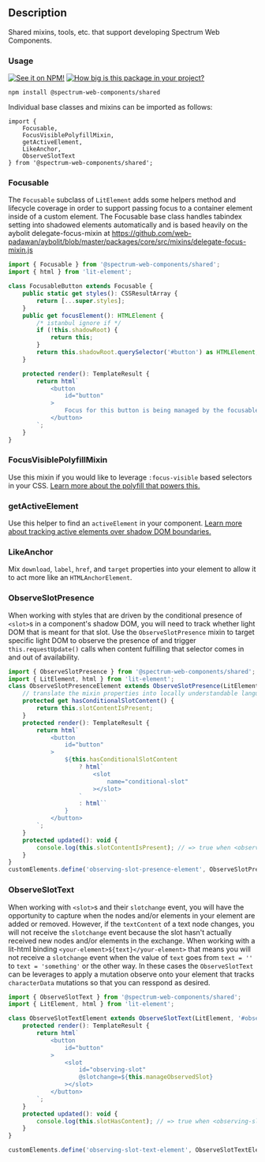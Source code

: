 ## Description

Shared mixins, tools, etc. that support developing Spectrum Web Components.

### Usage

[![See it on NPM!](https://img.shields.io/npm/v/@spectrum-web-components/shared?style=for-the-badge)](https://www.npmjs.com/package/@spectrum-web-components/shared)
[![How big is this package in your project?](https://img.shields.io/bundlephobia/minzip/@spectrum-web-components/shared?style=for-the-badge)](https://bundlephobia.com/result?p=@spectrum-web-components/shared)

```
npm install @spectrum-web-components/shared
```

Individual base classes and mixins can be imported as follows:

```
import {
    Focusable,
    FocusVisiblePolyfillMixin,
    getActiveElement,
    LikeAnchor,
    ObserveSlotText
} from '@spectrum-web-components/shared';
```

### Focusable

The `Focusable` subclass of `LitElement` adds some helpers method and lifecycle coverage in order to support passing focus to a container element inside of a custom element. The Focusable base class handles tabindex setting into shadowed elements automatically and is based heavily on the aybolit delegate-focus-mixin at https://github.com/web-padawan/aybolit/blob/master/packages/core/src/mixins/delegate-focus-mixin.js

```js
import { Focusable } from '@spectrum-web-components/shared';
import { html } from 'lit-element';

class FocusableButton extends Focusable {
    public static get styles(): CSSResultArray {
        return [...super.styles];
    }
    public get focusElement(): HTMLElement {
        /* istanbul ignore if */
        if (!this.shadowRoot) {
            return this;
        }
        return this.shadowRoot.querySelector('#button') as HTMLElement;
    }

    protected render(): TemplateResult {
        return html`
            <button
                id="button"
            >
                Focus for this button is being managed by the focusable base class.
            </button>
        `;
    }
}
```

### FocusVisiblePolyfillMixin

Use this mixin if you would like to leverage `:focus-visible` based selectors in your CSS. [Learn more about the polyfill that powers this.](https://www.npmjs.com/package/focus-visible)

### getActiveElement

Use this helper to find an `activeElement` in your component. [Learn more about tracking active elements over shadow DOM boundaries.](https://dev.to/open-wc/mind-the-document-activeelement-2o9a)

### LikeAnchor

Mix `download`, `label`, `href`, and `target` properties into your element to allow it to act more like an `HTMLAnchorElement`.

### ObserveSlotPresence

When working with styles that are driven by the conditional presence of `<slot>`s in a component's shadow DOM, you will need to track whether light DOM that is meant for that slot. Use the `ObserveSlotPresence` mixin to target specific light DOM to observe the presence of and trigger `this.requestUpdate()` calls when content fulfilling that selector comes in and out of availability.

```js
import { ObserveSlotPresence } from '@spectrum-web-components/shared';
import { LitElement, html } from 'lit-element';
class ObserveSlotPresenceElement extends ObserveSlotPresence(LitElement, '[slot="conditional-slot"]') {
    // translate the mixin properties into locally understandable language
    protected get hasConditionalSlotContent() {
        return this.slotContentIsPresent;
    }
    protected render(): TemplateResult {
        return html`
            <button
                id="button"
            >
                ${this.hasConditionalSlotContent
                    ? html`
                        <slot
                            name="conditional-slot"
                        ></slot>
                    `
                    : html``
                }
            </button>
        `;
    }
    protected updated(): void {
        console.log(this.slotContentIsPresent); // => true when <observing-slot-presence-element><div slot="conditional-slot"></div></observing-slot-presence-element>
    }
}
customElements.define('observing-slot-presence-element', ObserveSlotPresenceElement);
```

### ObserveSlotText

When working with `<slot>`s and their `slotchange` event, you will have the opportunity to capture when the nodes and/or elements in your element are added or removed. However, if the `textContent` of a text node changes, you will not receive the `slotchange` event because the slot hasn't actually received new nodes and/or elements in the exchange. When working with a lit-html binding `<your-element>${text}</your-element>` that means you will not receive a `slotchange` event when the value of `text` goes from `text = ''` to `text = 'something'` or the other way. In these cases the `ObserveSlotText` can be leverages to apply a mutation observe onto your element that tracks `characterData` mutations so that you can resspond as desired.

```js
import { ObserveSlotText } from '@spectrum-web-components/shared';
import { LitElement, html } from 'lit-element';

class ObserveSlotTextElement extends ObserveSlotText(LitElement, '#observing-slot') {
    protected render(): TemplateResult {
        return html`
            <button
                id="button"
            >
                <slot
                    id="observing-slot"
                    @slotchange=${this.manageObservedSlot}
                ></slot>
            </button>
        `;
    }
    protected updated(): void {
        console.log(this.slotHasContent); // => true when <observing-slot-text-element>Text</observing-slot-text-element>
    }
}

customElements.define('observing-slot-text-element', ObserveSlotTextElement);
```
